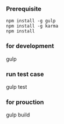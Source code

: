 
### Prerequisite
```
npm install -g gulp 
npm install -g karma
npm install
```

### for development
gulp

### run test case
gulp test

### for prouction
gulp build